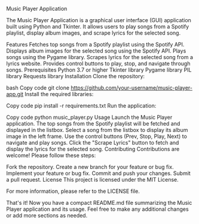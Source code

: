 Music Player Application

The Music Player Application is a graphical user interface (GUI) application built using Python and Tkinter. It allows users to play songs from a Spotify playlist, display album images, and scrape lyrics for the selected song.

Features
Fetches top songs from a Spotify playlist using the Spotify API.
Displays album images for the selected song using the Spotify API.
Plays songs using the Pygame library.
Scrapes lyrics for the selected song from a lyrics website.
Provides control buttons to play, stop, and navigate through songs.
Prerequisites
Python 3.7 or higher
Tkinter library
Pygame library
PIL library
Requests library
Installation
Clone the repository:

bash
Copy code
git clone https://github.com/your-username/music-player-app.git
Install the required libraries:

Copy code
pip install -r requirements.txt
Run the application:

Copy code
python music_player.py
Usage
Launch the Music Player application.
The top songs from the Spotify playlist will be fetched and displayed in the listbox.
Select a song from the listbox to display its album image in the left frame.
Use the control buttons (Prev, Stop, Play, Next) to navigate and play songs.
Click the "Scrape Lyrics" button to fetch and display the lyrics for the selected song.
Contributing
Contributions are welcome! Please follow these steps:

Fork the repository.
Create a new branch for your feature or bug fix.
Implement your feature or bug fix.
Commit and push your changes.
Submit a pull request.
License
This project is licensed under the MIT License.

For more information, please refer to the LICENSE file.

That's it! Now you have a compact README.md file summarizing the Music Player application and its usage. Feel free to make any additional changes or add more sections as needed.

